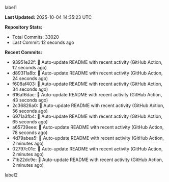
label1 
<!-- ACTIVITY_START -->
**Last Updated:** 2025-10-04 14:35:23 UTC

**Repository Stats:**
- Total Commits: 33020
- Last Commit: 12 seconds ago

**Recent Commits:**
- 93951e22f: 🤖 Auto-update README with recent activity (GitHub Action, 12 seconds ago)
- d89311a8b: 🤖 Auto-update README with recent activity (GitHub Action, 24 seconds ago)
- f608af403: 🤖 Auto-update README with recent activity (GitHub Action, 34 seconds ago)
- 616af6dac: 🤖 Auto-update README with recent activity (GitHub Action, 43 seconds ago)
- 2c36826a0: 🤖 Auto-update README with recent activity (GitHub Action, 56 seconds ago)
- 6971a3fb4: 🤖 Auto-update README with recent activity (GitHub Action, 65 seconds ago)
- a65739eee: 🤖 Auto-update README with recent activity (GitHub Action, 78 seconds ago)
- 4d79abea5: 🤖 Auto-update README with recent activity (GitHub Action, 2 minutes ago)
- 02797c01c: 🤖 Auto-update README with recent activity (GitHub Action, 2 minutes ago)
- 71b22dc9e: 🤖 Auto-update README with recent activity (GitHub Action, 2 minutes ago)
<!-- ACTIVITY_END -->

label2
